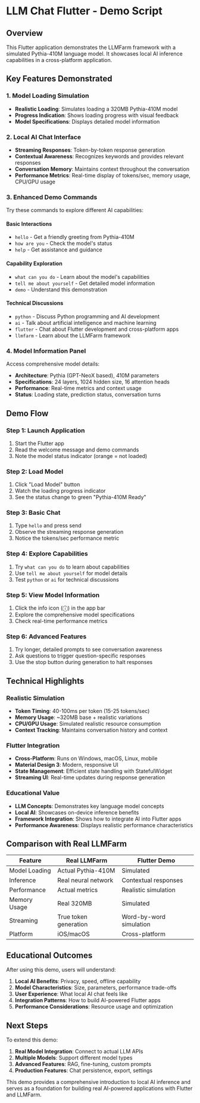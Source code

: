 # LLM Chat Flutter - Demo Script

## Overview
This Flutter application demonstrates the LLMFarm framework with a simulated Pythia-410M language model. It showcases local AI inference capabilities in a cross-platform application.

## Key Features Demonstrated

### 1. Model Loading Simulation
- **Realistic Loading**: Simulates loading a 320MB Pythia-410M model
- **Progress Indication**: Shows loading progress with visual feedback
- **Model Specifications**: Displays detailed model information

### 2. Local AI Chat Interface
- **Streaming Responses**: Token-by-token response generation
- **Contextual Awareness**: Recognizes keywords and provides relevant responses
- **Conversation Memory**: Maintains context throughout the conversation
- **Performance Metrics**: Real-time display of tokens/sec, memory usage, CPU/GPU usage

### 3. Enhanced Demo Commands

Try these commands to explore different AI capabilities:

#### Basic Interactions
- `hello` - Get a friendly greeting from Pythia-410M
- `how are you` - Check the model's status
- `help` - Get assistance and guidance

#### Capability Exploration
- `what can you do` - Learn about the model's capabilities
- `tell me about yourself` - Get detailed model information
- `demo` - Understand this demonstration

#### Technical Discussions
- `python` - Discuss Python programming and AI development
- `ai` - Talk about artificial intelligence and machine learning
- `flutter` - Chat about Flutter development and cross-platform apps
- `llmfarm` - Learn about the LLMFarm framework

### 4. Model Information Panel
Access comprehensive model details:
- **Architecture**: Pythia (GPT-NeoX based), 410M parameters
- **Specifications**: 24 layers, 1024 hidden size, 16 attention heads
- **Performance**: Real-time metrics and context usage
- **Status**: Loading state, prediction status, conversation turns

## Demo Flow

### Step 1: Launch Application
1. Start the Flutter app
2. Read the welcome message and demo commands
3. Note the model status indicator (orange = not loaded)

### Step 2: Load Model
1. Click "Load Model" button
2. Watch the loading progress indicator
3. See the status change to green "Pythia-410M Ready"

### Step 3: Basic Chat
1. Type `hello` and press send
2. Observe the streaming response generation
3. Notice the tokens/sec performance metric

### Step 4: Explore Capabilities
1. Try `what can you do` to learn about capabilities
2. Use `tell me about yourself` for model details
3. Test `python` or `ai` for technical discussions

### Step 5: View Model Information
1. Click the info icon (ⓘ) in the app bar
2. Explore the comprehensive model specifications
3. Check real-time performance metrics

### Step 6: Advanced Features
1. Try longer, detailed prompts to see conversation awareness
2. Ask questions to trigger question-specific responses
3. Use the stop button during generation to halt responses

## Technical Highlights

### Realistic Simulation
- **Token Timing**: 40-100ms per token (15-25 tokens/sec)
- **Memory Usage**: ~320MB base + realistic variations
- **CPU/GPU Usage**: Simulated realistic resource consumption
- **Context Tracking**: Maintains conversation history and context

### Flutter Integration
- **Cross-Platform**: Runs on Windows, macOS, Linux, mobile
- **Material Design 3**: Modern, responsive UI
- **State Management**: Efficient state handling with StatefulWidget
- **Streaming UI**: Real-time updates during response generation

### Educational Value
- **LLM Concepts**: Demonstrates key language model concepts
- **Local AI**: Showcases on-device inference benefits
- **Framework Integration**: Shows how to integrate AI into Flutter apps
- **Performance Awareness**: Displays realistic performance characteristics

## Comparison with Real LLMFarm

| Feature | Real LLMFarm | Flutter Demo |
|---------|--------------|--------------|
| Model Loading | Actual Pythia-410M | Simulated |
| Inference | Real neural network | Contextual responses |
| Performance | Actual metrics | Realistic simulation |
| Memory Usage | Real 320MB | Simulated |
| Streaming | True token generation | Word-by-word simulation |
| Platform | iOS/macOS | Cross-platform |

## Educational Outcomes

After using this demo, users will understand:

1. **Local AI Benefits**: Privacy, speed, offline capability
2. **Model Characteristics**: Size, parameters, performance trade-offs
3. **User Experience**: What local AI chat feels like
4. **Integration Patterns**: How to build AI-powered Flutter apps
5. **Performance Considerations**: Resource usage and optimization

## Next Steps

To extend this demo:
1. **Real Model Integration**: Connect to actual LLM APIs
2. **Multiple Models**: Support different model types
3. **Advanced Features**: RAG, fine-tuning, custom prompts
4. **Production Features**: Chat persistence, export, settings

This demo provides a comprehensive introduction to local AI inference and serves as a foundation for building real AI-powered applications with Flutter and LLMFarm. 